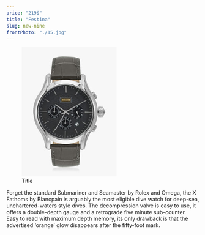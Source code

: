 ```yaml
---
price: "219$"
title: "Festina"
slug: new-nine
frontPhoto: "./15.jpg"
---
```


<!-- markdownlint-disable MD033 -->


<figure class="figure">
    <img src="./15.jpg" alt="Title"/>
    <figcaption class="figure__caption">Title</figcaption>
</figure>

Forget the standard Submariner and Seamaster by Rolex and Omega, the X Fathoms by Blancpain is arguably the most eligible dive watch for deep-sea, unchartered-waters style dives. The decompression valve is easy to use, it offers a double-depth gauge and a retrograde five minute sub-counter. Easy to read with maximum depth memory, its only drawback is that the advertised ‘orange’ glow disappears after the fifty-foot mark.
